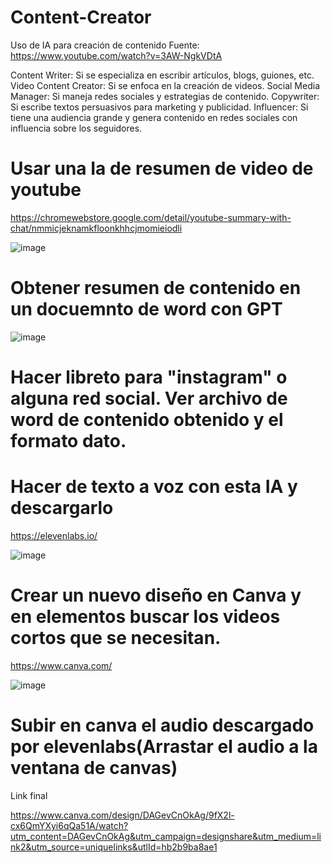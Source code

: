 # Content-Creator
Uso de IA para creación de contenido
Fuente: https://www.youtube.com/watch?v=3AW-NgkVDtA


Content Writer: Si se especializa en escribir artículos, blogs, guiones, etc.
Video Content Creator: Si se enfoca en la creación de videos.
Social Media Manager: Si maneja redes sociales y estrategias de contenido.
Copywriter: Si escribe textos persuasivos para marketing y publicidad.
Influencer: Si tiene una audiencia grande y genera contenido en redes sociales con influencia sobre los seguidores.

# Usar una Ia de resumen de video de youtube
https://chromewebstore.google.com/detail/youtube-summary-with-chat/nmmicjeknamkfloonkhhcjmomieiodli

![image](https://github.com/user-attachments/assets/8a09b55c-a4c6-4288-90c5-f7e56fd86995)

# Obtener resumen de contenido en un docuemnto de word con GPT
![image](https://github.com/user-attachments/assets/13d7c465-3863-47cf-9515-27f89de53fe4)

# Hacer libreto para "instagram" o alguna red social. Ver archivo de word de contenido obtenido y el formato dato.

# Hacer de texto a voz con esta IA y descargarlo
https://elevenlabs.io/

![image](https://github.com/user-attachments/assets/ebd17912-d96e-4cc6-aab0-9a436789cfd7)

# Crear un nuevo diseño en Canva y en elementos buscar los videos cortos que se necesitan.
https://www.canva.com/

![image](https://github.com/user-attachments/assets/cce0b282-4307-4ba4-8343-d716a1f87674)

# Subir en canva el audio descargado por elevenlabs(Arrastar el audio a la ventana de canvas)

Link final 

https://www.canva.com/design/DAGevCnOkAg/9fX2l-cx6QmYXyi6qQa51A/watch?utm_content=DAGevCnOkAg&utm_campaign=designshare&utm_medium=link2&utm_source=uniquelinks&utlId=hb2b9ba8ae1





